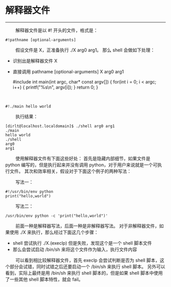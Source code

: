 # 解释器文件
***

&emsp;&emsp;
解释器文件是以 #! 开头的文件，格式是：

    #!pathname [optional-arguments]

&emsp;&emsp;
假设文件是 X，正准备执行 ./X arg0 arg1。
那么 shell 会做如下处理：

+ 识别出是解释器文件 X
+ 直接调用 pathname [optional-arguments] X arg0 arg1


    #include <cstdio>
    int main(int argc, char* const argv[]) {
        for(int i = 0; i < argc; i++) {
            printf("%s\n", argv[i]);
        }
        return 0;
    }

&emsp;&emsp;

    #!./main hello world
    
&emsp;&emsp;
执行结果：
    
    [dirlt@localhost.localdomain]$ ./shell arg0 arg1
    ./main
    hello world
    ./shell
    arg0
    arg1

&emsp;&emsp;
使用解释器文件有下面这些好处：
首先是隐藏内部细节，如果文件是 python 编写的，但是执行起来并没有调用 python，对于用户来说就是一个可执行文件。
其次和效率相关，假设对于下面这个例子的两种写法：

&emsp;&emsp;
写法一：

    #!/usr/bin/env python
    print("hello,world")
    
&emsp;&emsp;
写法二：

    /usr/bin/env python -c 'print("hello,world")'

&emsp;&emsp;
前面一种是解释器写法，后面一种是非解释器写法。
对于非解释器文件，如果使用 ./X 来执行，那么经过下面这几个步骤：

+ shell 尝试执行 ./X.(execlp) 但是失败，发现这个是一个 shell 脚本文件
+ 那么会尝试启动 /bin/sh 来将这个文件作为输入，执行文件内容

&emsp;&emsp;
可以看到相比较解释器文件，首先 execlp 会尝试判断是否为 shell 脚本，这个部分会试错，同时试错之后还要启动一个 /bin/sh 来执行 shell 脚本。
另外可以看到，实际上最终是用 /bin/sh 来执行 shell 脚本的，但是如果 shell 脚本中使用了一些其他 shell 脚本特性，就会 fail。